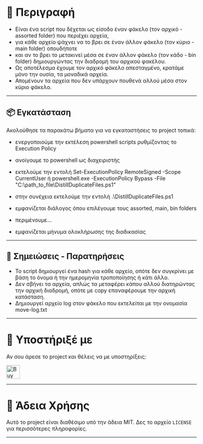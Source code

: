 
# 🚀 Περιγραφή

- Είναι ένα script που δέχεται ως είσοδο έναν φάκελο (τον αρχικό - assorted folder) που περιέχει αρχεία, 
- για κάθε αρχείο ψάχνει να το βρει σε έναν άλλον φάκελο (τον κύριο - main folder) οπουδήποτε
- και αν το βρει το μετακινεί μέσα σε έναν άλλον φάκελο (τον κάδο - bin folder) δημιουργώντας την διαδρομή του αρχικού φακέλου.
- Ως αποτέλεσμα έχουμε τον αρχικό φάκελο απεσταγμένο, κρατάμε μόνο την ουσία, τα μοναδικά αρχεία. 
- Απομένουν τα αρχεία που δεν υπάρχουν πουθενά αλλού μέσα στον κύριο φάκελο.

---

## 📦 Εγκατάσταση

Ακολούθησε τα παρακάτω βήματα για να εγκαταστήσεις το project τοπικά:

- ενεργοποιούμε την εκτέλεση powershell scripts ρυθμίζοντας το Execution Policy  
- ανοίγουμε το powershell ως διαχειριστής  
- εκτελούμε την εντολή 
	  Set-ExecutionPolicy RemoteSigned -Scope CurrentUser
	  ή
      powershell.exe -ExecutionPolicy Bypass -File "C:\path_to_file\DistillDuplicateFiles.ps1"
      
- στην συνέχεια εκτελούμε την εντολή
	  .\DistillDuplicateFiles.ps1
	  
- εμφανίζεται διάλογος όπου επιλέγουμε τους assorted, main, bin folders  
- περιμένουμε...  
- εμφανίζεται μήνυμα ολοκλήρωσης της διαδικασίας

---

## 🧰 Σημειώσεις - Παρατηρήσεις

- Το script δημιουργεί ένα hash για κάθε αρχείο, οπότε δεν συγκρίνει με βάση το όνομα ή την ημερομηνία τροποποίησης ή κάτι άλλο.
- Δεν σβήνει τα αρχεία, απλώς τα μεταφέρει κάπου αλλού διατηρώντας την αρχική διαδρομή, οπότε με copy επαναφέρουμε την αρχική κατάσταση.
- Δημιουργεί αρχείο log στον φάκελο που εκτελείται με την ονομασία move-log.txt

---

# 💸 Υποστήριξέ με

Αν σου άρεσε το project και θέλεις να με υποστηρίξεις:

<a href='https://ko-fi.com/E1E01KVQEY' target='_blank'><img height='36' style='border:0px;height:36px;' src='https://storage.ko-fi.com/cdn/kofi6.png?v=6' border='0' alt='Buy Me a Coffee at ko-fi.com' /></a>

---

# 📄 Άδεια Χρήσης

Αυτό το project είναι διαθέσιμο υπό την άδεια MIT. Δες το αρχείο `LICENSE` για περισσότερες πληροφορίες.

---


